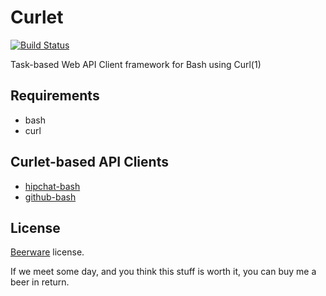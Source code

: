 Curlet
======

[![Build Status](https://travis-ci.org/hansode/curlet.png)](https://travis-ci.org/hansode/curlet)

Task-based Web API Client framework for Bash using Curl(1)

Requirements
------------

+ bash
+ curl

Curlet-based API Clients
------------------------

+ [hipchat-bash](https://github.com/hansode/hipchat-bash)
+ [github-bash](https://github.com/hansode/github-bash)

License
-------

[Beerware](http://en.wikipedia.org/wiki/Beerware) license.

If we meet some day, and you think this stuff is worth it, you can buy me a beer in return.
